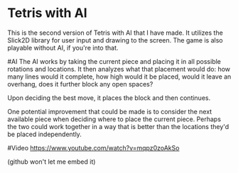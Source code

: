 # Tetris with AI

This is the second version of Tetris with AI that I have made. It utilizes the Slick2D library for user input and drawing to the screen. The game is also playable without AI, if you're into that.

#AI
The AI works by taking the current piece and placing it in all possible rotations and locations. It then analyzes what that placement would do: how many lines would it complete, how high would it be placed, would it leave an overhang, does it further block any open spaces?

Upon deciding the best move, it places the block and then continues.

One potential improvement that could be made is to consider the next available piece when deciding where to place the current piece. Perhaps the two could work together in a way that is better than the locations they'd be placed independently.

#Video
https://www.youtube.com/watch?v=mqpz0zoAkSo

(github won't let me embed it)
